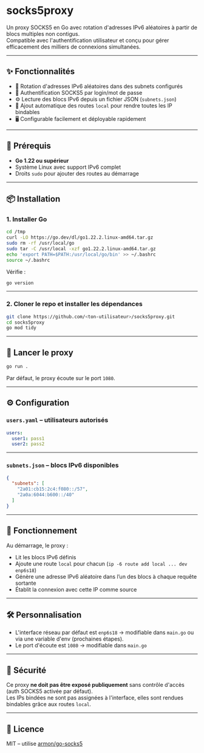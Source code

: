 # socks5proxy

Un proxy SOCKS5 en Go avec rotation d'adresses IPv6 aléatoires à partir de blocs multiples non contigus.  
Compatible avec l'authentification utilisateur et conçu pour gérer efficacement des milliers de connexions simultanées.

---

## ✨ Fonctionnalités

- 🎯 Rotation d'adresses IPv6 aléatoires dans des subnets configurés
- 🔐 Authentification SOCKS5 par login/mot de passe
- ⚙️ Lecture des blocs IPv6 depuis un fichier JSON (`subnets.json`)
- 🧠 Ajout automatique des routes `local` pour rendre toutes les IP bindables
- 🖥️ Configurable facilement et déployable rapidement

---

## 🔧 Prérequis

- **Go 1.22 ou supérieur**
- Système Linux avec support IPv6 complet
- Droits `sudo` pour ajouter des routes au démarrage

---

## 📦 Installation

### 1. Installer Go

```bash
cd /tmp
curl -LO https://go.dev/dl/go1.22.2.linux-amd64.tar.gz
sudo rm -rf /usr/local/go
sudo tar -C /usr/local -xzf go1.22.2.linux-amd64.tar.gz
echo 'export PATH=$PATH:/usr/local/go/bin' >> ~/.bashrc
source ~/.bashrc
```

Vérifie :

```bash
go version
```

---

### 2. Cloner le repo et installer les dépendances

```bash
git clone https://github.com/<ton-utilisateur>/socks5proxy.git
cd socks5proxy
go mod tidy
```

---

## 🚀 Lancer le proxy

```bash
go run .
```

Par défaut, le proxy écoute sur le port `1080`.

---

## ⚙️ Configuration

### `users.yaml` – utilisateurs autorisés

```yaml
users:
  user1: pass1
  user2: pass2
```

---

### `subnets.json` – blocs IPv6 disponibles

```json
{
  "subnets": [
    "2a01:cb15:2c4:f080::/57",
    "2a0a:6044:b600::/40"
  ]
}
```

---

## 🧠 Fonctionnement

Au démarrage, le proxy :
- Lit les blocs IPv6 définis
- Ajoute une route `local` pour chacun (`ip -6 route add local ... dev enp6s18`)
- Génère une adresse IPv6 aléatoire dans l’un des blocs à chaque requête sortante
- Établit la connexion avec cette IP comme source

---

## 🛠️ Personnalisation

- L'interface réseau par défaut est `enp6s18` → modifiable dans `main.go` ou via une variable d'env (prochaines étapes).
- Le port d'écoute est `1080` → modifiable dans `main.go`

---

## 🔐 Sécurité

Ce proxy **ne doit pas être exposé publiquement** sans contrôle d'accès (auth SOCKS5 activée par défaut).  
Les IPs bindées ne sont pas assignées à l'interface, elles sont rendues bindables grâce aux routes `local`.

---

## 📜 Licence

MIT – utilise [armon/go-socks5](https://github.com/armon/go-socks5)
